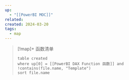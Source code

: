```yaml
---
up:
  - "[[PowerBI MOC]]"
related: 
created: 2024-03-20
tags:
  - map
---
```


> [!map]+ 函数清单
> ```dataview
> table created
> where up[0] = [[PowerBI DAX Function 函数]] and !contains(file.name, "Template")
> sort file.name
> ```

